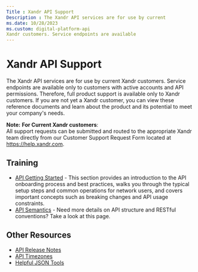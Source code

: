 ```yaml
---
Title : Xandr API Support
Description : The Xandr API services are for use by current
ms.date: 10/28/2023
ms.custom: digital-platform-api
Xandr customers. Service endpoints are available
---
```



# Xandr API Support



The Xandr API services are for use by current
Xandr customers. Service endpoints are available
only to customers with active accounts and API permissions. Therefore,
full product support is available only to Xandr
customers. If you are not yet a Xandr customer,
you can view these reference documents and learn about the product and
its potential to meet your company's needs.



<b>Note:</b> **For Current
Xandr customers**:  
All support requests can be submitted and routed to the appropriate
Xandr team directly from our Customer Support
Request Form located at
<a href="https://help.xandr.com/" class="xref" target="_blank"><span
class="ph">https://help.xandr.com</a>.




## Training

- <a
  href="api-getting-started.md"
  class="xref" target="_blank">API Getting Started</a> - This section
  provides an introduction to the API onboarding process and best
  practices, walks you through the typical setup steps and common
  operations for network users, and covers important concepts such as
  breaking changes and API usage constraints.
- <a
  href="api-semantics.md"
  class="xref" target="_blank">API Semantics</a> - Need more details on
  API structure and RESTful conventions? Take a look at this page.




## Other Resources

- <a
  href="api-release-notes/api-release-notes.md"
  class="xref" target="_blank">API Release Notes</a>
- <a
  href="api-timezones.md"
  class="xref" target="_blank">API Timezones</a>
- <a
  href="helpful-json-tools.md"
  class="xref" target="_blank">Helpful JSON Tools</a>






